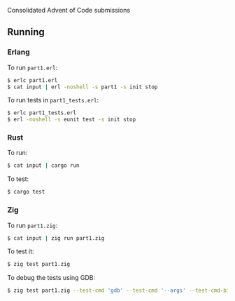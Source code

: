 Consolidated Advent of Code submissions

## Running

### Erlang

To run `part1.erl`:

```sh
$ erlc part1.erl
$ cat input | erl -noshell -s part1 -s init stop
```

To run tests in `part1_tests.erl`:

```sh
$ erlc part1_tests.erl
$ erl -noshell -s eunit test -s init stop
```

### Rust

To run:

```sh
$ cat input | cargo run
```

To test:

```sh
$ cargo test
```

### Zig

To run `part1.zig`:

```sh
$ cat input | zig run part1.zig
```

To test it:

```sh
$ zig test part1.zig
```

To debug the tests using GDB:

```sh
$ zig test part1.zig --test-cmd 'gdb' --test-cmd '--args' --test-cmd-bin --test-cmd "$(which zig)"
```
